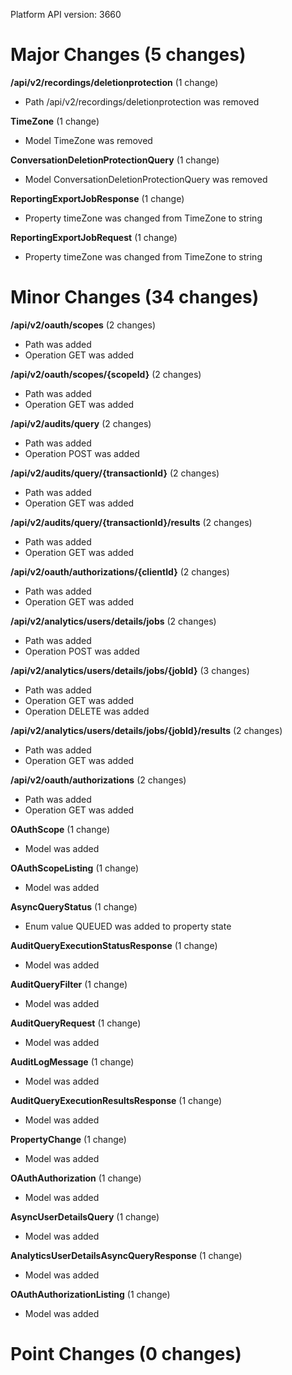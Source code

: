 Platform API version: 3660


# Major Changes (5 changes)

**/api/v2/recordings/deletionprotection** (1 change)

* Path /api/v2/recordings/deletionprotection was removed

**TimeZone** (1 change)

* Model TimeZone was removed

**ConversationDeletionProtectionQuery** (1 change)

* Model ConversationDeletionProtectionQuery was removed

**ReportingExportJobResponse** (1 change)

* Property timeZone was changed from TimeZone to string

**ReportingExportJobRequest** (1 change)

* Property timeZone was changed from TimeZone to string


# Minor Changes (34 changes)

**/api/v2/oauth/scopes** (2 changes)

* Path was added
* Operation GET was added

**/api/v2/oauth/scopes/{scopeId}** (2 changes)

* Path was added
* Operation GET was added

**/api/v2/audits/query** (2 changes)

* Path was added
* Operation POST was added

**/api/v2/audits/query/{transactionId}** (2 changes)

* Path was added
* Operation GET was added

**/api/v2/audits/query/{transactionId}/results** (2 changes)

* Path was added
* Operation GET was added

**/api/v2/oauth/authorizations/{clientId}** (2 changes)

* Path was added
* Operation GET was added

**/api/v2/analytics/users/details/jobs** (2 changes)

* Path was added
* Operation POST was added

**/api/v2/analytics/users/details/jobs/{jobId}** (3 changes)

* Path was added
* Operation GET was added
* Operation DELETE was added

**/api/v2/analytics/users/details/jobs/{jobId}/results** (2 changes)

* Path was added
* Operation GET was added

**/api/v2/oauth/authorizations** (2 changes)

* Path was added
* Operation GET was added

**OAuthScope** (1 change)

* Model was added

**OAuthScopeListing** (1 change)

* Model was added

**AsyncQueryStatus** (1 change)

* Enum value QUEUED was added to property state

**AuditQueryExecutionStatusResponse** (1 change)

* Model was added

**AuditQueryFilter** (1 change)

* Model was added

**AuditQueryRequest** (1 change)

* Model was added

**AuditLogMessage** (1 change)

* Model was added

**AuditQueryExecutionResultsResponse** (1 change)

* Model was added

**PropertyChange** (1 change)

* Model was added

**OAuthAuthorization** (1 change)

* Model was added

**AsyncUserDetailsQuery** (1 change)

* Model was added

**AnalyticsUserDetailsAsyncQueryResponse** (1 change)

* Model was added

**OAuthAuthorizationListing** (1 change)

* Model was added


# Point Changes (0 changes)
